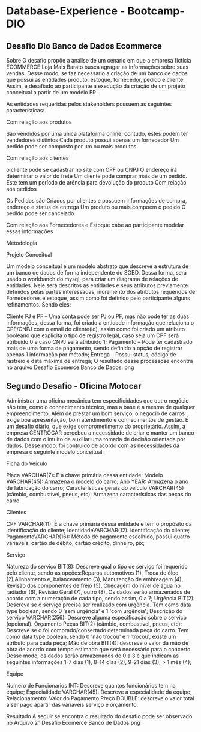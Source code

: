 # Database-Experience - Bootcamp-DIO
## Desafio DIo Banco de Dados Ecommerce
Sobre
O desafio propõe a análise de um cenário em que a empresa fictícia ECOMMERCE Loja Mais Barato busca agragar as informações sobre suas vendas. Desse modo, se faz necessario a criação de um banco de dados que possui as entidades produto, estoque, fornecedor, pedido e cliente. Assim, é desafiado ao participante a execução da criação de um projeto conceitual a partir de um modelo ER.

As entidades requeridas pelos stakeholders possuem as seguintes características:

Com relação aos produtos

São vendidos por uma unica plataforma online, contudo, estes podem ter vendedores distintos
Cada produto possui apenas um fornecedor
Um pedido pode ser composto por um ou mais produtos.

Com relação aos clientes

o cliente pode se cadastrar no site com CPF ou CNPJ
O endereço irá determinar o valor do frete
Um cliente pode comprar mais de um pedido. Este tem um período de arência para devolução do produto
Com relação aos pedidos

Os Pedidos são Criados por clientes e possuem informações de compra, endereço e status da entrega
Um produto ou mais compoem o pedido
O pedido pode ser cancelado

Com relação aos Fornecedores e Estoque
cabe ao participante modelar essas informações

Metodologia

Projeto Conceitual

Um modelo conceitual é um modelo abstrato que descreve a estrutura de um banco de dados de forma independente do SGBD. Dessa forma, será usado o workbanch do mysql, para criar um diagrama de relações de entidades. Nele será descritos as entidades e seus atributos previamente definidos pelas partes interessadas, incremento dos atributos requeridos de Fornecedores e estoque, assim como foi definido pelo participante alguns refinamentos. Sendo eles:

Cliente PJ e PF – Uma conta pode ser PJ ou PF, mas não pode ter as duas informações, dessa forma, foi criado a entidade informação que relaciona o CPF/CNPJ com o email do cliente(id), assim como foi criado um atributo booleano que explicita o tipo de registro legal, caso seja um CPF será atribuído 0 e caso CNPJ será atribuído 1;
Pagamento – Pode ter cadastrado mais de uma forma de pagamento, sendo definido a opção de registrar apenas 1 informação por método;
Entrega – Possui status, código de rastreio e data máxima de entrega;
O resultado desse processose encontra no arquivo Desafio Ecomerce Banco de Dados. png



## Segundo Desafio - Oficina  Motocar

Administrar uma oficina mecânica tem especificidades que outro negócio não tem, como o conhecimento técnico, mas a base é a mesma de qualquer empreendimento. Além de prestar um bom serviço, o negócio de carros exige boa apresentação, bom atendimento e conhecimentos de gestão. É um desafio diário, que exige comprometimento do proprietário. Assim, a empresa CENTROCAR percebeu a necessidade de criar e manter um banco de dados com o intuito de auxiliar uma tomada de decisão orientada por dados. Desse modo, foi contruido de acordo com as necessidades da empresa o seguinte modelo conceitual:

Ficha do Veículo

Placa VARCHAR(7): É a chave primária dessa entidade;
Modelo VARCHAR(45): Armazena o modelo do carro;
Ano YEAR: Armazena o ano de fabricação do carro;
Características gerais do veículo VARCHAR(45) (câmbio, combustível, pneus, etc): Armazena características das peças do carro.

Clientes

CPF VARCHAR(11): É a chave primária dessa entidade e tem o propósito da identificação do cliente;
IdentidadeVARCHAR(12): identificação do cliente;
PagamentoVARCHAR(16): Método de pagamento escolhido, possui quatro variáveis: cartão de débito, cartão crédito, dinheiro, pix;

Serviço

Natureza do serviço BIT(8): Descreve qual o tipo de serviço foi requerido pelo cliente, sendo as opções:Reparos automotivos (1), Troca de óleo (2),Alinhamento e, balanceamento (3), Manutenção de embreagem (4), Revisão dos componentes de freio (5), Checagem do nível de água no radiador (6), Revisão Geral (7), outro (8). Os dados serão armazenados de acordo com a numeração de cada tipo, sendo assim, 0 a 7;
Urgência BIT(2): Descreva se o serviço precisa ser realizado com urgência. Tem como data type boolean, sendo 0 'sem urgência' e 1 'com urgência';
Descrição do serviço VARCHAR(256): Descreve alguma especificação sobre o serviço (opcional). Orçamento
Peças BIT(2) (câmbio, combustível, pneus, etc): Descreve se o foi comprado/consertado determinada peça do carro. Tem como data type boolean, sendo 0 'não trocou' e 1 'trocou', existe um atributo para cada peça;
Mão de obra BIT(4): descreve o valor da mão de obra de acordo com tempo estimado que será necessário para o concerto. Desse modo, os dados serão armazenados de 0 a 3 e que indicam as seguintes informações 1-7 dias (1), 8-14 dias (2), 9-21 dias (3), > 1 mês (4);

Equipe

Numero de Funcionarios INT: Descreve quantos funcionários tem na equipe;
Especialidade VARCHAR(45): Descreve a especialidade da equipe;
Relacionamento: Valor do Pagamento
Preço DOUBLE: descreve o valor total a ser pago apartir das variaveis serviço e orçamento.

Resultado
A seguir se encontra o resultado do  desafio pode ser observado no Arquivo 2°  Desafio Ecomerce Banco de Dados.png
